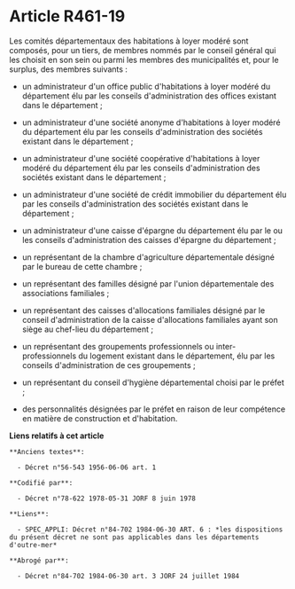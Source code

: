 # Article R461-19

Les comités départementaux des habitations à loyer modéré sont composés, pour un tiers, de membres nommés par le conseil
général qui les choisit en son sein ou parmi les membres des municipalités et, pour le surplus, des membres suivants :

- un administrateur d'un office public d'habitations à loyer modéré du département élu par les conseils d'administration des
offices existant dans le département ;

- un administrateur d'une société anonyme d'habitations à loyer modéré du département élu par les conseils d'administration
des sociétés existant dans le département ;

- un administrateur d'une société coopérative d'habitations à loyer modéré du département élu par les conseils
d'administration des sociétés existant dans le département ;

- un administrateur d'une société de crédit immobilier du département élu par les conseils d'administration des sociétés
existant dans le département ;

- un administrateur d'une caisse d'épargne du département élu par le ou les conseils d'administration des caisses d'épargne
du département ;

- un représentant de la chambre d'agriculture départementale désigné par le bureau de cette chambre ;

- un représentant des familles désigné par l'union départementale des associations familiales ;

- un représentant des caisses d'allocations familiales désigné par le conseil d'administration de la caisse d'allocations
familiales ayant son siège au chef-lieu du département ;

- un représentant des groupements professionnels ou inter-professionnels du logement existant dans le département, élu par
les conseils d'administration de ces groupements ;

- un représentant du conseil d'hygiène départemental choisi par le préfet ;

- des personnalités désignées par le préfet en raison de leur compétence en matière de construction et d'habitation.

**Liens relatifs à cet article**

	**Anciens textes**:

	  - Décret n°56-543 1956-06-06 art. 1

	**Codifié par**:

	  - Décret n°78-622 1978-05-31 JORF 8 juin 1978

	**Liens**:

	  - SPEC_APPLI: Décret n°84-702 1984-06-30 ART. 6 : *les dispositions du présent décret ne sont pas applicables dans les départements d'outre-mer*

	**Abrogé par**:

	  - Décret n°84-702 1984-06-30 art. 3 JORF 24 juillet 1984
